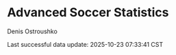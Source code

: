 # Advanced Soccer Statistics
Denis Ostroushko

<!-- gfm -->

Last successful data update: 2025-10-23 07:33:41 CST
